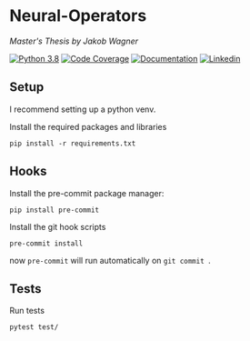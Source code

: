 # Neural-Operators
*Master's Thesis by Jakob Wagner*

[![Python 3.8](https://img.shields.io/badge/Python-3.11-blue)](https://www.python.org/downloads/release/python-3110/)
[![Code Coverage](https://img.shields.io/endpoint?url=https://gist.githubusercontent.com/JakobEliasWagner/715271f51dd7b16c37fcf84c79dcb31a/raw/e1ecebc4ebfaac81fe3225be6d84ebe1069231c2/covbadge.json)](https://jakobeliaswagner.github.io/Neural-Operators/_static/codecov/index.html)
[![Documentation](https://img.shields.io/badge/Documentation-FF7043)](https://jakobeliaswagner.github.io/Neural-Operators/index.html)
[![Linkedin](https://img.shields.io/badge/-LinkedIn-blue?style=flat&logo=linkedin)](https://www.linkedin.com/in/jakob-wagner-65b9871a9/)

## Setup
I recommend setting up a python venv.

Install the required packages and libraries
```shell
pip install -r requirements.txt
```

## Hooks
Install the pre-commit package manager:
```shell
pip install pre-commit
```
Install the git hook scripts
```shell
pre-commit install
```
now `pre-commit` will run automatically on `git commit `.

## Tests
Run tests
```shell
pytest test/
```
